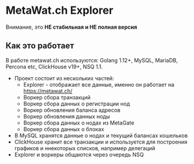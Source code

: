# MetaWat.ch Explorer
Внимание, это **НЕ стабильная и НЕ полная версия**

## Как это работает
В работе metawat.ch используются: Golang 1.12+, MySQL, MariaDB, Percona etc, ClickHouse v19+, NSQ 1.1.
 - Проект состоит из нескольких частей:
    + Explorer - отображает все данные, именно он работает на https://metawat.ch/
    - Воркер сбора транзакций
    - Воркер сбора данных о регистрации нод
    - Воркер обновления баланса адресов
    - Воркер обновления данных ноды
    - Воркер сбора данных о нодах из MetaGate
    - Воркер сбора данных о блоках
 - В MySQL хранятся данные о нодах и текущий балансах кошельков
 - ClickHouse хранит все транзакции и используется для построения графиков и ннекоторых списков, например делегаций
 - Explorer и воркеры общаются через очередь NSQ